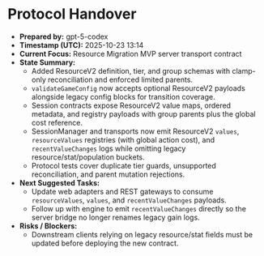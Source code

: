 # Protocol Handover

- **Prepared by:** gpt-5-codex
- **Timestamp (UTC):** 2025-10-23 13:14
- **Current Focus:** Resource Migration MVP server transport contract
- **State Summary:**
  - Added ResourceV2 definition, tier, and group schemas with clamp-only reconciliation and enforced limited parents.
  - `validateGameConfig` now accepts optional ResourceV2 payloads alongside legacy config blocks for transition coverage.
  - Session contracts expose ResourceV2 value maps, ordered metadata, and registry payloads with group parents plus the global cost reference.
  - SessionManager and transports now emit ResourceV2 `values`, `resourceValues` registries (with global action cost), and `recentValueChanges` logs while omitting legacy resource/stat/population buckets.
  - Protocol tests cover duplicate tier guards, unsupported reconciliation, and parent mutation rejections.
- **Next Suggested Tasks:**
  - Update web adapters and REST gateways to consume `resourceValues`, `values`, and `recentValueChanges` payloads.
  - Follow up with engine to emit `recentValueChanges` directly so the server bridge no longer renames legacy gain logs.
- **Risks / Blockers:**
  - Downstream clients relying on legacy resource/stat fields must be updated before deploying the new contract.
